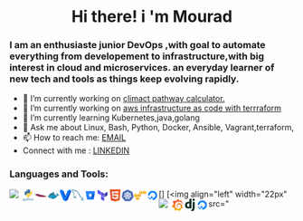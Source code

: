 # <h1 style="text-align: center;">Hi there! i 'm Mourad </h1>
### I am an enthusiaste junior DevOps ,with goal to automate everything from developement to infrastructure,with big interest in cloud and microservices. an everyday learner of new tech and tools as things  keep evolving rapidly.

<!--
**mouradlakhtibi/mouradlakhtibi** is a ✨ _special_ ✨ repository because its `README.md` (this file) appears on your GitHub profile.

Here are some ideas to get you started:
-->
- 🔭 I’m currently working on [climact pathway calculator.](https://bitbucket.org/climact/workspace/projects/XCALC)
- 🔭 I’m currently working on [aws infrastructure as code with terrraform](https://github.com/mouradlakhtibi/aws-projects)
- 🌱 I’m currently learning Kubernetes,java,golang
- 💬 Ask me about  Linux, Bash, Python, Docker, Ansible, Vagrant,terraform,
- 📫 How to reach me: [EMAIL](spacetheplace@hotmail.com)
- Connect with me :  [LINKEDIN](linkedin.com/in/mourad-lakhtibi-devops)
### Languages and Tools:

  [<img align="left" width="22px" src="https://cdn.jsdelivr.net/npm/simple-icons@7.14.0/icons/gnubash.svg" />](https://www.gnu.org/) 
  [<img align="left" width="22px" src="https://github.com/devicons/devicon/blob/master/icons/python/python-original-wordmark.svg" />](https://www.python.org/) 
  [<img align="left" width="22px" src="https://github.com/devicons/devicon/blob/master/icons/apache/apache-original.svg" />](https://www.apache.com/) 
  [<img align="left" width="22px" src="https://github.com/devicons/devicon/blob/master/icons/docker/docker-original.svg" />](https://www.docker.com/) 
  [<img align="left" width="22px" src="https://github.com/devicons/devicon/blob/master/icons/vagrant/vagrant-original.svg" />](https://www.vagrant.com/) 
  [<img align="left" width="22px" src="https://github.com/devicons/devicon/blob/master/icons/mysql/mysql-original.svg" />](https://www.mysql.com/) 
  [<img align="left" width="22px" src="https://github.com/devicons/devicon/blob/master/icons/bitbucket/bitbucket-original.svg" />](https://bitbucket.com/) 
  [<img align="left" width="22px" src="https://github.com/devicons/devicon/blob/master/icons/terraform/terraform-original.svg" />](https://www.terraform.com/) 
  [<img align="left" width="22px" src="https://github.com/devicons/devicon/blob/master/icons/html5/html5-original.svg" />]() 
  [<img align="left" width="22px" src="https://github.com/devicons/devicon/blob/master/icons/kubernetes/kubernetes-plain.svg" />](https://www.kubernetes.com/) 
  [<img align="left" width="22px" src="https://github.com/devicons/devicon/blob/master/icons/amazonwebservices/amazonwebservices-original.svg" />] 
  [<img align="left" width="22px" src="https://github.com/devicons/devicon/blob/master/icons/digitalocean/digitalocean-original.svg" />](https://www.digitalocean.com/) 
  [<img align="left" width="22px" src="[<img align="left" width="22px" src="https://github.com/devicons/devicon/blob/master/icons/prometheus/prometheus-original.svg" />](https://www.prometheus.com/) 
  [<img align="left" width="22px" src="https://github.com/devicons/devicon/blob/master/icons/grafana/grafana-original.svg" />](https://www.grafana.com/) 
  [<img align="left" width="22px" src="https://github.com/devicons/devicon/blob/master/icons/django/django-plain.svg" />](https://www.djangoproject.com/) 
  [<img align="left" width="22px" src="https://github.com/devicons/devicon/blob/master/icons/digitalocean/digitalocean-original.svg" />](https://www.digitalocean.com/) 
          

